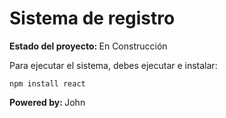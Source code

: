 <h1>Sistema de registro</h1>

<b>Estado del proyecto: </b> En Construcción

Para ejecutar el sistema, debes ejecutar e instalar:

```npm install react```


<footer><b>Powered by: </b>John</footer>
